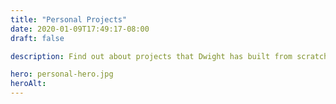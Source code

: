 ```yaml
---
title: "Personal Projects"
date: 2020-01-09T17:49:17-08:00
draft: false

description: Find out about projects that Dwight has built from scratch

hero: personal-hero.jpg
heroAlt:
---
```


